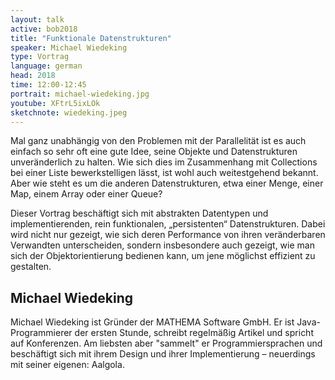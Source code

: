 ```yaml
---
layout: talk
active: bob2018
title: "Funktionale Datenstrukturen"
speaker: Michael Wiedeking
type: Vortrag
language: german
head: 2018
time: 12:00-12:45
portrait: michael-wiedeking.jpg
youtube: XFtrL5ixLOk
sketchnote: wiedeking.jpeg
---
```


Mal ganz unabhängig von den Problemen mit der Parallelität ist es auch
einfach so sehr oft eine gute Idee, seine Objekte und Datenstrukturen
unveränderlich zu halten. Wie sich dies im Zusammenhang mit
Collections bei einer Liste bewerkstelligen lässt, ist wohl auch
weitestgehend bekannt. Aber wie steht es um die anderen
Datenstrukturen, etwa einer Menge, einer Map, einem Array oder einer
Queue?

Dieser Vortrag beschäftigt sich mit abstrakten Datentypen und
implementierenden, rein funktionalen, „persistenten“
Datenstrukturen. Dabei wird nicht nur gezeigt, wie sich deren
Performance von ihren veränderbaren Verwandten unterscheiden, sondern
insbesondere auch gezeigt, wie man sich der Objektorientierung
bedienen kann, um jene möglichst effizient zu gestalten.

## Michael Wiedeking

Michael Wiedeking ist Gründer der MATHEMA Software GmbH. Er ist Java-Programmierer der ersten Stunde, schreibt regelmäßig Artikel und spricht auf Konferenzen. Am liebsten aber "sammelt" er Programmiersprachen und beschäftigt sich mit ihrem Design und ihrer Implementierung – neuerdings mit seiner eigenen: Aalgola.
